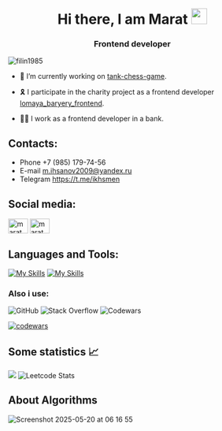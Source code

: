 <h1 align="center">Hi there, I am Marat <img src="https://github.com/blackcater/blackcater/raw/main/images/Hi.gif" height="32"/></h1>
<h3 align="center">Frontend developer </h3>

<p align="left"> <img src="https://komarev.com/ghpvc/?username=filin1985&label=Profile%20views&color=0e75b6&style=flat" alt="filin1985" /> </p>

- 🔭 I’m currently working on [tank-chess-game](https://github.com/AVor0n/tank-chess).

- 🎗 I participate in the charity project as a frontend developer [lomaya_baryery_frontend](https://github.com/Studio-Yandex-Practicum/lomaya_baryery_frontend).

- 👨‍💻 I work as a frontend developer in a bank.

## Contacts:
- Phone +7 (985) 179-74-56
- E-mail m.ihsanov2009@yandex.ru
- Telegram https://t.me/ikhsmen

## Social media:
<p align="left">
<a href="https://linkedin.com/in/marat-ikhsanov-75b660118" target="blank"><img align="center" src="https://raw.githubusercontent.com/rahuldkjain/github-profile-readme-generator/master/src/images/icons/Social/linked-in-alt.svg" alt="marat" height="30" width="40" /></a>
<a href="https://instagram.com/maratikhsan" target="blank"><img align="center" src="https://raw.githubusercontent.com/rahuldkjain/github-profile-readme-generator/master/src/images/icons/Social/instagram.svg" alt="marat" height="30" width="40" /></a>
</p>

## Languages and Tools:
[![My Skills](https://skillicons.dev/icons?i=javascript,typescript,react,redux,nodejs)](https://skillicons.dev)
[![My Skills](https://skillicons.dev/icons?i=html,css,scss,figma,python,django,docker)](https://skillicons.dev)

<h3 align="left">Also i use:</h3>
<p align="left">

![GitHub](https://img.shields.io/badge/github-%23121011.svg?style=plastic&logo=github&logoColor=white)
![Stack Overflow](https://img.shields.io/badge/-Stackoverflow-FE7A16?style=plastic&logo=stack-overflow&logoColor=white)
![Codewars](https://img.shields.io/badge/Codewars-B1361E?style=plastic&logo=codewars&logoColor=grey)
 
 </p>
 
 
[![codewars](https://www.codewars.com/users/ihsmen/badges/large)](https://www.codewars.com/users/username)

## Some statistics 📈
![](http://github-profile-summary-cards.vercel.app/api/cards/repos-per-language?username=Filin1985&theme=default)
![Leetcode Stats](https://leetcard.jacoblin.cool/Filin1985?theme=light)

## About Algorithms
![Screenshot 2025-05-20 at 06 16 55](https://github.com/user-attachments/assets/e858e83d-63c4-45ef-b2dd-452aeeaad4e8)
